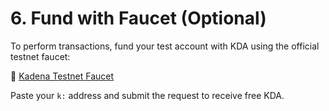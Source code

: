 # 6. Fund with Faucet (Optional)

To perform transactions, fund your test account with KDA using the official testnet faucet:

🔗 [Kadena Testnet Faucet](https://tools.kadena.io/faucet/new)

Paste your `k:` address and submit the request to receive free KDA.
